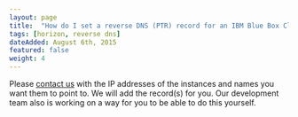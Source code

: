 ```yaml
---
layout: page
title:  "How do I set a reverse DNS (PTR) record for an IBM Blue Box Cloud instance?"
tags: [horizon, reverse dns]
dateAdded: August 6th, 2015
featured: false
weight: 4
---
```


Please [contact us](https://support.bluebox.net/) with the IP addresses of the instances and names you want them to point to.  We will add the record(s) for you.  Our development team also is working on a way for you to be able to do this yourself.
